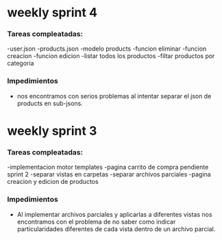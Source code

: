 # weekly sprint 4

### Tareas compleatadas:

-user.json
-products.json
-modelo products
-funcion eliminar
-funcion creacion
-funcion edicion 
-listar todos los productos
-filtar productos por categoria

### Impedimientos
- nos encontramos con serios problemas al intentar separar el json de products en sub-jsons.


# weekly sprint 3

### Tareas compleatadas:

-implementacion motor templates
-pagina carrito de compra pendiente sprint 2
-separar vistas en carpetas
-separar archivos parciales
-pagina creacion y edicion de productos

### Impedimientos
- Al implementar archivos parciales y aplicarlas a diferentes vistas nos encontramos con el problema de no saber como indicar particularidades diferentes de cada vista dentro de un archivo parcial.

